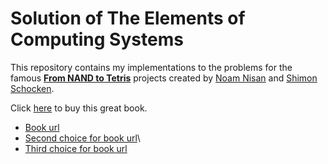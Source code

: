 # Solution of The Elements of Computing Systems

This repository contains my implementations to the problems for the famous **[From NAND to Tetris](http://www.nand2tetris.org)** projects created by [Noam Nisan](http://www.cs.huji.ac.il/~noam/) and [Shimon Schocken](http://shimonschocken.com).

Click [here](http://www.amazon.com/Elements-Computing-Systems-Building-Principles/dp/0262640686/ref=ed_oe_p) to buy this great book.

- [Book url](https://mitpress.mit.edu/books/elements-computing-systems)
- [Second choice for book url](https://www.amazon.com/Elements-Computing-Systems-Principles-ebook/dp/B004HHORGA/ref=sr_1_1_title_0_main?s=books&ie=UTF8&qid=1329838149&sr=1-1)\
- [Third choice for book url](https://www.amazon.com/Elements-Computing-Systems-Building-Principles/dp/0262640686/ref=ed_oe_p)